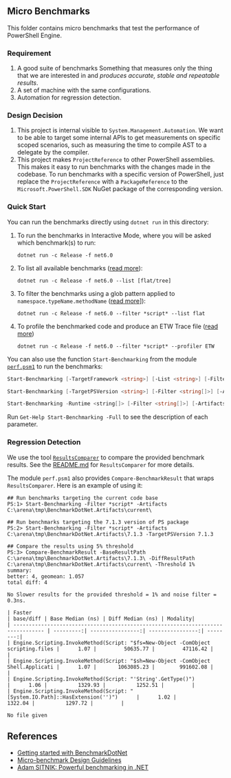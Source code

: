 ## Micro Benchmarks

This folder contains micro benchmarks that test the performance of PowerShell Engine.

### Requirement

1. A good suite of benchmarks
   Something that measures only the thing that we are interested in and _produces accurate, stable and repeatable results_.
2. A set of machine with the same configurations.
3. Automation for regression detection.

### Design Decision

1. This project is internal visible to `System.Management.Automation`.
   We want to be able to target some internal APIs to get measurements on specific scoped scenarios,
   such as measuring the time to compile AST to a delegate by the compiler.
2. This project makes `ProjectReference` to other PowerShell assemblies.
   This makes it easy to run benchmarks with the changes made in the codebase.
   To run benchmarks with a specific version of PowerShell,
   just replace the `ProjectReference` with a `PackageReference` to the `Microsoft.PowerShell.SDK` NuGet package of the corresponding version.

### Quick Start

You can run the benchmarks directly using `dotnet run` in this directory:
1. To run the benchmarks in Interactive Mode, where you will be asked which benchmark(s) to run:

   ```
   dotnet run -c Release -f net6.0
   ```

2. To list all available benchmarks ([read more](https://github.com/dotnet/performance/blob/main/docs/benchmarkdotnet.md#Listing-the-Benchmarks)):

   ```
   dotnet run -c Release -f net6.0 --list [flat/tree]
   ```

3. To filter the benchmarks using a glob pattern applied to `namespace.typeName.methodName` ([read more](https://github.com/dotnet/performance/blob/main/docs/benchmarkdotnet.md#Filtering-the-Benchmarks)]):

   ```
   dotnet run -c Release -f net6.0 --filter *script* --list flat
   ```

4. To profile the benchmarked code and produce an ETW Trace file ([read more](https://github.com/dotnet/performance/blob/main/docs/benchmarkdotnet.md#Profiling))

   ```
   dotnet run -c Release -f net6.0 --filter *script* --profiler ETW
   ```

You can also use the function `Start-Benchmarking` from the module [`perf.psm1`](../perf.psm1) to run the benchmarks:

```powershell
Start-Benchmarking [-TargetFramework <string>] [-List <string>] [-Filter <string[]>] [-Artifacts <string>] [-KeepFiles] [<CommonParameters>]

Start-Benchmarking [-TargetPSVersion <string>] [-Filter <string[]>] [-Artifacts <string>] [-KeepFiles] [<CommonParameters>]

Start-Benchmarking -Runtime <string[]> [-Filter <string[]>] [-Artifacts <string>] [-KeepFiles] [<CommonParameters>]
```

Run `Get-Help Start-Benchmarking -Full` to see the description of each parameter.

### Regression Detection

We use the tool [`ResultsComparer`](../dotnet-tools/ResultsComparer) to compare the provided benchmark results.
See the [README.md](../dotnet-tools/ResultsComparer/README.md) for `ResultsComparer` for more details.

The module `perf.psm1` also provides `Compare-BenchmarkResult` that wraps `ResultsComparer`.
Here is an example of using it:

```
## Run benchmarks targeting the current code base
PS:1> Start-Benchmarking -Filter *script* -Artifacts C:\arena\tmp\BenchmarkDotNet.Artifacts\current\

## Run benchmarks targeting the 7.1.3 version of PS package
PS:2> Start-Benchmarking -Filter *script* -Artifacts C:\arena\tmp\BenchmarkDotNet.Artifacts\7.1.3 -TargetPSVersion 7.1.3

## Compare the results using 5% threshold
PS:3> Compare-BenchmarkResult -BaseResultPath C:\arena\tmp\BenchmarkDotNet.Artifacts\7.1.3\ -DiffResultPath C:\arena\tmp\BenchmarkDotNet.Artifacts\current\ -Threshold 1%
summary:
better: 4, geomean: 1.057
total diff: 4

No Slower results for the provided threshold = 1% and noise filter = 0.3ns.

| Faster                                                                           | base/diff | Base Median (ns) | Diff Median (ns) | Modality|
| -------------------------------------------------------------------------------- | ---------:| ----------------:| ----------------:| --------:|
| Engine.Scripting.InvokeMethod(Script: "$fs=New-Object -ComObject scripting.files |      1.07 |         50635.77 |         47116.42 |         |
| Engine.Scripting.InvokeMethod(Script: "$sh=New-Object -ComObject Shell.Applicati |      1.07 |       1063085.23 |        991602.08 |         |
| Engine.Scripting.InvokeMethod(Script: "'String'.GetType()")                      |      1.06 |          1329.93 |          1252.51 |         |
| Engine.Scripting.InvokeMethod(Script: "[System.IO.Path]::HasExtension('')")      |      1.02 |          1322.04 |          1297.72 |         |

No file given
```

## References

- [Getting started with BenchmarkDotNet](https://benchmarkdotnet.org/articles/guides/getting-started.html)
- [Micro-benchmark Design Guidelines](https://github.com/dotnet/performance/blob/main/docs/microbenchmark-design-guidelines.md)
- [Adam SITNIK: Powerful benchmarking in .NET](https://www.youtube.com/watch?v=pdcrSG4tOLI&t=351s)
